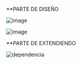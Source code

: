 
**PARTE DE DISEÑO

![image](https://user-images.githubusercontent.com/80064766/116014099-2a4c1100-a5f9-11eb-9a46-dc38e719c8bf.png)

![image](https://user-images.githubusercontent.com/80064766/116014824-c4fa1f00-a5fc-11eb-8b41-cf3c9bb260dc.png)


**PARTE DE EXTENDIENDO

![dependencia](https://user-images.githubusercontent.com/80064766/116013810-ae9d9480-a5f7-11eb-959f-e2255aa8f4d1.JPG)

